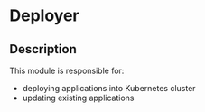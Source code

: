 # Deployer

## Description 

This module is responsible for:

* deploying applications into Kubernetes cluster
* updating existing applications